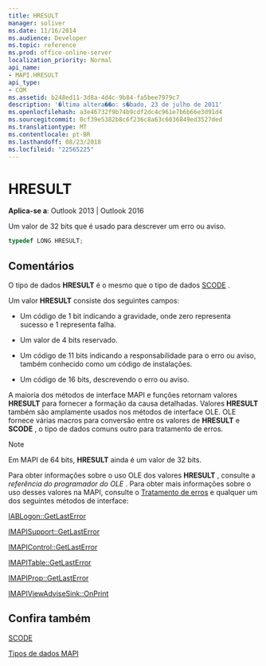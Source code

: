```yaml
---
title: HRESULT
manager: soliver
ms.date: 11/16/2014
ms.audience: Developer
ms.topic: reference
ms.prod: office-online-server
localization_priority: Normal
api_name:
- MAPI.HRESULT
api_type:
- COM
ms.assetid: b248ed11-3d8a-4d4c-9b84-fa5bee7979c7
description: '�ltima altera��o: s�bado, 23 de julho de 2011'
ms.openlocfilehash: a3e46732f9b74b9cdf2dc4c961e7b6b66e3d91d4
ms.sourcegitcommit: 0cf39e5382b8c6f236c8a63c6036849ed3527ded
ms.translationtype: MT
ms.contentlocale: pt-BR
ms.lasthandoff: 08/23/2018
ms.locfileid: "22565225"
---
```

# <a name="hresult"></a>HRESULT

  
  
**Aplica-se a**: Outlook 2013 | Outlook 2016 
  
Um valor de 32 bits que é usado para descrever um erro ou aviso.
  
```cpp
typedef LONG HRESULT;
```

## <a name="remarks"></a>Comentários

O tipo de dados **HRESULT** é o mesmo que o tipo de dados [SCODE](scode.md) . 
  
Um valor **HRESULT** consiste dos seguintes campos: 
  
- Um código de 1 bit indicando a gravidade, onde zero representa sucesso e 1 representa falha.
    
- Um valor de 4 bits reservado.
    
- Um código de 11 bits indicando a responsabilidade para o erro ou aviso, também conhecido como um código de instalações.
    
- Um código de 16 bits, descrevendo o erro ou aviso.
    
A maioria dos métodos de interface MAPI e funções retornam valores **HRESULT** para fornecer a formação da causa detalhadas. Valores **HRESULT** também são amplamente usados nos métodos de interface OLE. OLE fornece várias macros para conversão entre os valores de **HRESULT** e **SCODE** , o tipo de dados comuns outro para tratamento de erros. 
  
> [!NOTE]
> Em MAPI de 64 bits, **HRESULT** ainda é um valor de 32 bits. 
  
Para obter informações sobre o uso OLE dos valores **HRESULT** , consulte a *referência do programador do OLE* . Para obter mais informações sobre o uso desses valores na MAPI, consulte o [Tratamento de erros](error-handling-in-mapi.md) e qualquer um dos seguintes métodos de interface: 
  
[IABLogon::GetLastError](iablogon-getlasterror.md)
  
[IMAPISupport::GetLastError](imapisupport-getlasterror.md)
  
[IMAPIControl::GetLastError](imapicontrol-getlasterror.md)
  
[IMAPITable::GetLastError](imapitable-getlasterror.md)
  
[IMAPIProp::GetLastError](imapiprop-getlasterror.md)
  
[IMAPIViewAdviseSink::OnPrint](imapiviewadvisesink-onprint.md)
  
## <a name="see-also"></a>Confira também



[SCODE](scode.md)


[Tipos de dados MAPI](mapi-data-types.md)

